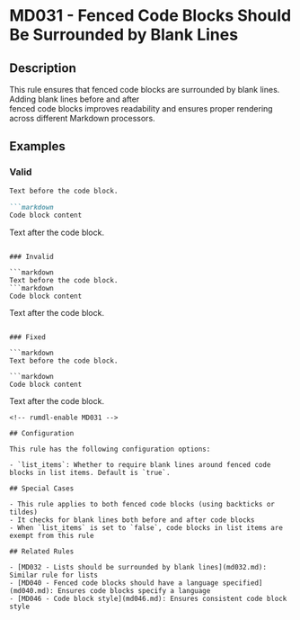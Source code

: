 # MD031 - Fenced Code Blocks Should Be Surrounded by Blank Lines

## Description

This rule ensures that fenced code blocks are surrounded by blank lines. Adding blank lines before and after  
fenced code blocks improves readability and ensures proper rendering across different Markdown processors.

<!-- rumdl-disable MD031 -->
## Examples

### Valid

```markdown
Text before the code block.

```markdown
Code block content
```

Text after the code block.
```

### Invalid

```markdown
Text before the code block.
```markdown
Code block content
```
Text after the code block.
```

### Fixed

```markdown
Text before the code block.

```markdown
Code block content
```

Text after the code block.
```
<!-- rumdl-enable MD031 -->

## Configuration

This rule has the following configuration options:

- `list_items`: Whether to require blank lines around fenced code blocks in list items. Default is `true`.

## Special Cases

- This rule applies to both fenced code blocks (using backticks or tildes)
- It checks for blank lines both before and after code blocks
- When `list_items` is set to `false`, code blocks in list items are exempt from this rule

## Related Rules

- [MD032 - Lists should be surrounded by blank lines](md032.md): Similar rule for lists
- [MD040 - Fenced code blocks should have a language specified](md040.md): Ensures code blocks specify a language
- [MD046 - Code block style](md046.md): Ensures consistent code block style

